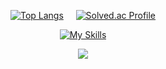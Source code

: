 <div align="center">
        
<a href="#">![Top Langs](https://github-readme-stats.vercel.app/api/top-langs/?username=yewon31&layout=compact)</a>
        &nbsp; &nbsp;
<a href="#">![Solved.ac Profile](http://mazassumnida.wtf/api/v2/generate_badge?boj=chojo1031)</a>
</div>

<div align="center">
        
<a href="#">![My Skills](https://skillicons.dev/icons?i=github,git,html,css,bootstrap,js,jquery,java,spring,py,c,php,mysql,eclipse,idea,vscode,figma,notion,discord,stackoverflow&perline=10)</a>
</div>

<div align="center">
    <a href="#">
        <img src="https://hits.seeyoufarm.com/api/count/incr/badge.svg?url=https%3A%2F%2Fgithub.com%2Fyewon31&count_bg=%23ED6DA3&title_bg=%2386757E&icon=github.svg&icon_color=%23E1DEDE&title=hits&edge_flat=false" />
    </a>
</div>
